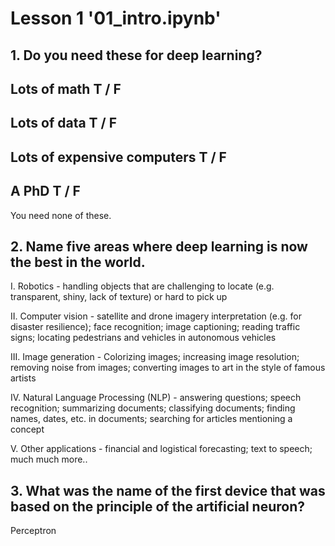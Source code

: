 # Lesson 1 '01\_intro.ipynb'

## 1\. Do you need these for deep learning?

##  Lots of math T / F

##  Lots of data T / F

##  Lots of expensive computers T / F

##  A PhD T / F

You need none of these.

## 2\. Name five areas where deep learning is now the best in the world.

I. Robotics - handling objects that are challenging to locate (e.g. transparent, shiny, lack of texture) or hard to pick up

II. Computer vision - satellite and drone imagery interpretation (e.g. for disaster resilience); face recognition; image captioning; reading traffic signs; locating pedestrians and vehicles in autonomous vehicles

III. Image generation - Colorizing images; increasing image resolution; removing noise from images; converting images to art in the style of famous artists

IV. Natural Language Processing (NLP) - answering questions; speech recognition; summarizing documents; classifying documents; finding names, dates, etc. in documents; searching for articles mentioning a concept

V. Other applications - financial and logistical forecasting; text to speech; much much more..

## 3\. What was the name of the first device that was based on the principle of the artificial neuron?

Perceptron
